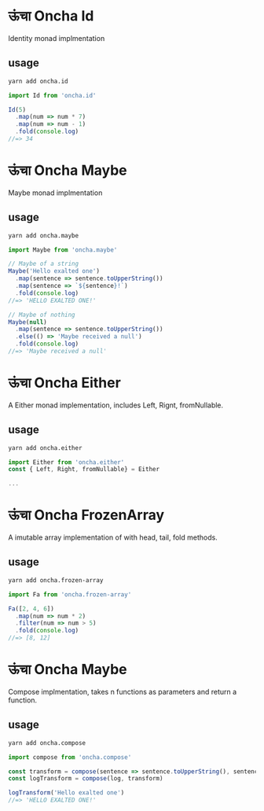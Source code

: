 # ऊंचा Oncha Id
Identity monad implmentation

## usage
``` bash
yarn add oncha.id
```

``` JavaScript
import Id from 'oncha.id'

Id(5)
  .map(num => num * 7)
  .map(num => num - 1)
  .fold(console.log)
//=> 34
```

# ऊंचा Oncha Maybe
Maybe monad implmentation

## usage
``` bash
yarn add oncha.maybe
```

``` JavaScript
import Maybe from 'oncha.maybe'

// Maybe of a string
Maybe('Hello exalted one')
  .map(sentence => sentence.toUpperString())
  .map(sentence => `${sentence}!`)
  .fold(console.log)
//=> 'HELLO EXALTED ONE!'

// Maybe of nothing
Maybe(null)
  .map(sentence => sentence.toUpperString())
  .else(() => 'Maybe received a null')
  .fold(console.log)
//=> 'Maybe received a null'
```

# ऊंचा Oncha Either
A Either monad implementation, includes Left, Rignt, fromNullable.

## usage
``` bash
yarn add oncha.either
```

``` JavaScript
import Either from 'oncha.either'
const { Left, Right, fromNullable} = Either

...
```

# ऊंचा Oncha FrozenArray
A imutable array implementation of with head, tail, fold methods.

## usage
``` bash
yarn add oncha.frozen-array
```

``` JavaScript
import Fa from 'oncha.frozen-array'

Fa([2, 4, 6])
  .map(num => num * 2)
  .filter(num => num > 5)
  .fold(console.log)
//=> [8, 12]
```

# ऊंचा Oncha Maybe
Compose implmentation, takes n functions as parameters and return a function.

## usage
``` bash
yarn add oncha.compose
```

``` JavaScript
import compose from 'oncha.compose'

const transform = compose(sentence => sentence.toUpperString(), sentence => `${sentence}!`)
const logTransform = compose(log, transform)

logTransform('Hello exalted one')
//=> 'HELLO EXALTED ONE!'
```